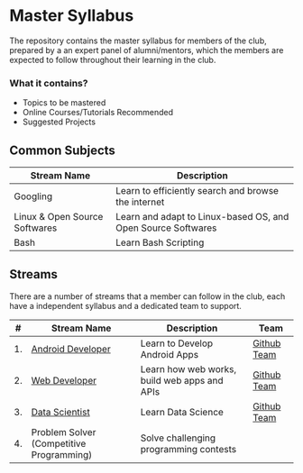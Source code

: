 # Master Syllabus
The repository contains the master syllabus for members of the club, prepared by a an expert panel of alumni/mentors, which the members are expected to follow throughout their learning in the club.

### What it contains?
* Topics to be mastered
* Online Courses/Tutorials Recommended
* Suggested Projects

## Common Subjects
|  Stream Name |  Description |
|---|---|
| Googling | Learn to efficiently search and browse the internet |
| Linux & Open Source Softwares | Learn and adapt to Linux-based OS, and Open Source Softwares |
| Bash | Learn Bash Scripting |


## Streams
There are a number of streams that a member can follow in the club, each have a independent syllabus and a dedicated team to support.

|#|  Stream Name |  Description | Team |
|---|---|---|---|
|1.| [Android Developer](/android) | Learn to Develop Android Apps | [Github Team](https://github.com/orgs/amfoss/teams/android-team) |
|2.| [Web Developer](/web) | Learn how web works, build web apps and APIs | [Github Team](https://github.com/orgs/amfoss/teams/web-team) |
|3.| [Data Scientist](/data-science) | Learn Data Science | [Github Team](https://github.com/orgs/amfoss/teams/data-science-team) |
|4.| Problem Solver (Competitive Programming) | Solve challenging programming contests | |

